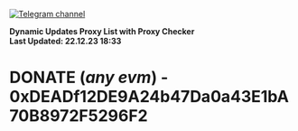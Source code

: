 [![Telegram channel](https://img.shields.io/endpoint?url=https://runkit.io/damiankrawczyk/telegram-badge/branches/master?url=https://t.me/n4z4v0d)](https://t.me/n4z4v0d) 

**Dynamic Updates Proxy List with Proxy Checker**  
**Last Updated: 22.12.23 18:33**

# DONATE (_any evm_) - 0xDEADf12DE9A24b47Da0a43E1bA70B8972F5296F2
